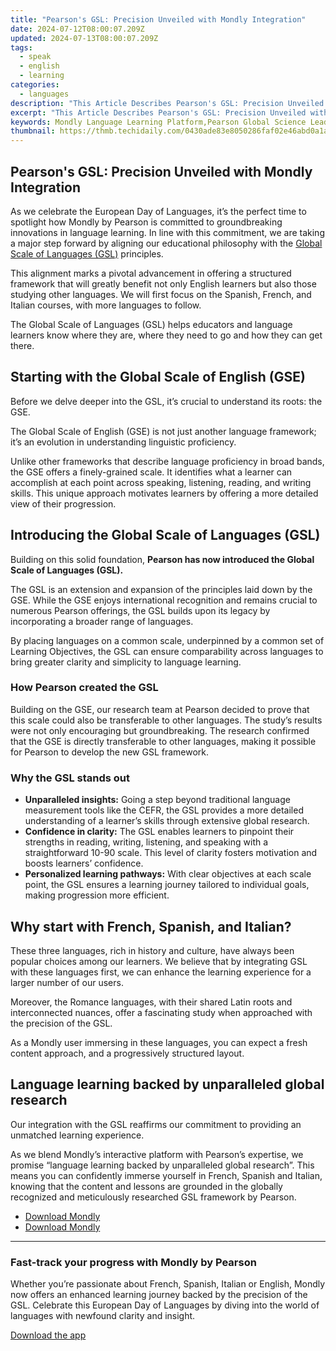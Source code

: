```yaml
---
title: "Pearson's GSL: Precision Unveiled with Mondly Integration"
date: 2024-07-12T08:00:07.209Z
updated: 2024-07-13T08:00:07.209Z
tags:
  - speak
  - english
  - learning
categories:
  - languages
description: "This Article Describes Pearson's GSL: Precision Unveiled with Mondly Integration"
excerpt: "This Article Describes Pearson's GSL: Precision Unveiled with Mondly Integration"
keywords: Mondly Language Learning Platform,Pearson Global Science Leaderboard (GSL),Enhanced Language Learning Experience,Interactive Language Curriculum Integration,Pearson GSL Precision Tools,Language Learning with AI Assistance,Innovative Educational Software for GSL Users
thumbnail: https://thmb.techidaily.com/0430ade83e8050286faf02e46abd0a1a0086948243518cbb4c6651d559c1c38d.jpg
---
```


## Pearson's GSL: Precision Unveiled with Mondly Integration

 As we celebrate the European Day of Languages, it’s the perfect time to spotlight how Mondly by Pearson is committed to groundbreaking innovations in language learning. In line with this commitment, we are taking a major step forward by aligning our educational philosophy with the [Global Scale of Languages (GSL)](https://www.pearson.com/languages/why-pearson/the-global-scale-of-english/the-global-scale-of-languages.html) principles.

 This alignment marks a pivotal advancement in offering a structured framework that will greatly benefit not only English learners but also those studying other languages. We will first focus on the Spanish, French, and Italian courses, with more languages to follow.

 The Global Scale of Languages (GSL) helps educators and language learners know where they are, where they need to go and how they can get there.

## **Starting with the Global Scale of English (GSE)**

 Before we delve deeper into the GSL, it’s crucial to understand its roots: the GSE.

 The Global Scale of English (GSE) is not just another language framework; it’s an evolution in understanding linguistic proficiency.

 Unlike other frameworks that describe language proficiency in broad bands, the GSE offers a finely-grained scale. It identifies what a learner can accomplish at each point across speaking, listening, reading, and writing skills. This unique approach motivates learners by offering a more detailed view of their progression.

## **Introducing the Global Scale of Languages (GSL)**

Building on this solid foundation, **Pearson has now introduced the Global Scale of Languages (GSL).**

 The GSL is an extension and expansion of the principles laid down by the GSE. While the GSE enjoys international recognition and remains crucial to numerous Pearson offerings, the GSL builds upon its legacy by incorporating a broader range of languages.

 By placing languages on a common scale, underpinned by a common set of Learning Objectives, the GSL can ensure comparability across languages to bring greater clarity and simplicity to language learning.

### **How Pearson created the GSL**

 Building on the GSE, our research team at Pearson decided to prove that this scale could also be transferable to other languages. The study’s results were not only encouraging but groundbreaking. The research confirmed that the GSE is directly transferable to other languages, making it possible for Pearson to develop the new GSL framework.

### **Why the GSL stands out**

* **Unparalleled insights:**  Going a step beyond traditional language measurement tools like the CEFR, the GSL provides a more detailed understanding of a learner’s skills through extensive global research.
* **Confidence in clarity:**  The GSL enables learners to pinpoint their strengths in reading, writing, listening, and speaking with a straightforward 10-90 scale. This level of clarity fosters motivation and boosts learners’ confidence.
* **Personalized learning pathways:**  With clear objectives at each scale point, the GSL ensures a learning journey tailored to individual goals, making progression more efficient.

## **Why start with French, Spanish, and Italian?**

 These three languages, rich in history and culture, have always been popular choices among our learners. We believe that by integrating GSL with these languages first, we can enhance the learning experience for a larger number of our users.

 Moreover, the Romance languages, with their shared Latin roots and interconnected nuances, offer a fascinating study when approached with the precision of the GSL.

 As a Mondly user immersing in these languages, you can expect a fresh content approach, and a progressively structured layout.

## **Language learning backed by unparalleled global research**

 Our integration with the GSL reaffirms our commitment to providing an unmatched learning experience.

 As we blend Mondly’s interactive platform with Pearson’s expertise, we promise “language learning backed by unparalleled global research”. This means you can confidently immerse yourself in French, Spanish and Italian, knowing that the content and lessons are grounded in the globally recognized and meticulously researched GSL framework by Pearson.

* [Download Mondly](https://www.facebook.com/sharer/sharer.php?u=https%3A%2F%2Fwww.mondly.com%2Fblog%2Fgsl-by-pearson-mondly%2F&t=Introducing+the+Precision+of+the+Global+Scale+of+Languages+by+Pearson+to+Mondly "Share on Facebook")
* [Download Mondly](https://shop.mondly.com/affiliate.php?ACCOUNT=ATISTUDI&AFFILIATE=108875&PATH=https://www.mondly.com?AFFILIATE=108875)

---

### **Fast-track your progress with Mondly by Pearson**

 Whether you’re passionate about French, Spanish, Italian or English, Mondly now offers an enhanced learning journey backed by the precision of the GSL. Celebrate this European Day of Languages by diving into the world of languages with newfound clarity and insight.

[Download the app](https://adjt.mondly.com/5ixfg4k?campaign=blog-post-id-8950&fallback=https%3A%2F%2Fapp.mondly.com%3Futm%5Fmedium%3Dblog%5Fblog-post-id-8950%26utm%5Fsource%3Dblog-post-id-8950&redirect%5Fmacos=https%3A%2F%2Fapp.mondly.com%3Futm%5Fmedium%3Dblog%5Fblog-post-id-8950%26utm%5Fsource%3Dblog-post-id-8950&redirect%5Fandroid=https%3A%2F%2Fplay.google.com%2Fstore%2Fapps%2Fdetails%3Fid%3Dcom.atistudios.mondly.languages%3Futm%5Fmedium%3Dblog%5Fblog-post-id-8950%26utm%5Fsource%3Dblog-post-id-8950&redirect%5Fios=https%3A%2F%2Fapps.apple.com%2Fapp%2Fapple-store%2Fid987873536%3Fpt%3D78954800%26ct%3Dblog-post-id-8950%26mt%3D8 "Download the app")

<ins class="adsbygoogle"
     style="display:block"
     data-ad-format="autorelaxed"
     data-ad-client="ca-pub-7571918770474297"
     data-ad-slot="1223367746"></ins>



<ins class="adsbygoogle"
     style="display:block"
     data-ad-client="ca-pub-7571918770474297"
     data-ad-slot="8358498916"
     data-ad-format="auto"
     data-full-width-responsive="true"></ins>




